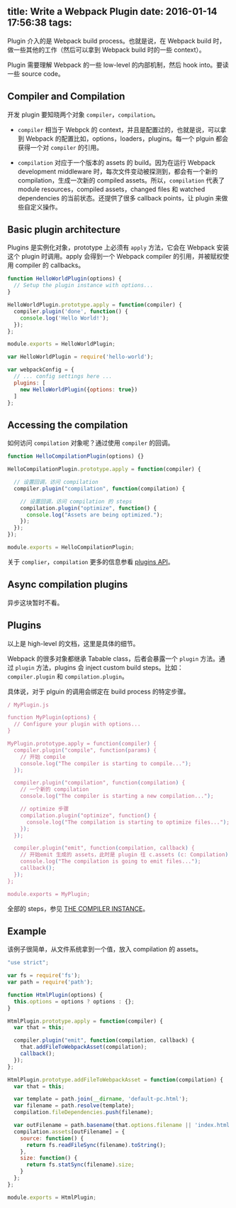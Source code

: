 title: Write a Webpack Plugin
date: 2016-01-14 17:56:38
tags:
---

Plugin 介入的是 Webpack build process。也就是说，在 Webpack build 时，做一些其他的工作（然后可以拿到 Webpack build 时的一些 context）。

Plugin 需要理解 Webpack 的一些 low-level 的内部机制，然后 hook into。要读一些 source code。

## Compiler and Compilation

开发 plugin 要知晓两个对象 `compiler`，`compilation`。

- `compiler` 相当于 Webpck 的 context，并且是配置过的，也就是说，可以拿到 Webpack 的配置比如，options，loaders，plugins。每一个 plguin 都会获得一个对 `compiler` 的引用。

- `compilation` 对应于一个版本的 assets 的 build。因为在运行 Webpack development middleware 时，每次文件变动被探测到，都会有一个新的 compilation，生成一次新的 compiled assets。所以，`compilation` 代表了 module resources，compiled assets，changed files 和 watched dependencies 的当前状态。还提供了很多 callback points，让 plugin 来做些自定义操作。

## Basic plugin architecture

Plugins 是实例化对象，prototype 上必须有 `apply` 方法，它会在 Webpack 安装这个 plugin 时调用。apply 会得到一个 Webpack compiler 的引用，并被赋权使用 compiler 的 callbacks。


```js
function HelloWorldPlugin(options) {
  // Setup the plugin instance with options...
}

HelloWorldPlugin.prototype.apply = function(compiler) {
  compiler.plugin('done', function() {
    console.log('Hello World!'); 
  });
};

module.exports = HelloWorldPlugin;
```

```js
var HelloWorldPlugin = require('hello-world');

var webpackConfig = {
  // ... config settings here ...
  plugins: [
    new HelloWorldPlugin({options: true})
  ]
};
```

## Accessing the compilation

如何访问 `compilation` 对象呢？通过使用 `compiler` 的回调。


```js
function HelloCompilationPlugin(options) {}

HelloCompilationPlugin.prototype.apply = function(compiler) {

  // 设置回调，访问 compilation
  compiler.plugin("compilation", function(compilation) {

    // 设置回调，访问 compilation 的 steps
    compilation.plugin("optimize", function() {
      console.log("Assets are being optimized.");
    });
  });
});

module.exports = HelloCompilationPlugin;
```

关于 `complier`，`compilation` 更多的信息参看 [plugins API](https://webpack.github.io/docs/plugins.html)。

## Async compilation plugins

异步这块暂时不看。

## Plugins 

以上是 high-level 的文档，这里是具体的细节。

Webpack 的很多对象都继承 Tabable class，后者会暴露一个 `plugin` 方法。通过 `plugin` 方法，plugins 会 inject custom build steps。比如：`compiler.plugin` 和 `compilation.plugin`。

具体说，对于 plguin 的调用会绑定在 build process 的特定步骤。

```js
/ MyPlugin.js

function MyPlugin(options) {
  // Configure your plugin with options...
}

MyPlugin.prototype.apply = function(compiler) {
  compiler.plugin("compile", function(params) {
    // 开始 compile
    console.log("The compiler is starting to compile...");
  });

  compiler.plugin("compilation", function(compilation) {
    // 一个新的 compilation
    console.log("The compiler is starting a new compilation...");

    // optimize 步骤
    compilation.plugin("optimize", function() {
      console.log("The compilation is starting to optimize files...");
    });
  });

  compiler.plugin("emit", function(compilation, callback) {
    // 开始emit 生成的 assets，此时是 plugin 往 c.assets (c: Compilation) 数组增加 assets 的最后机会
    console.log("The compilation is going to emit files...");
    callback();
  });
};

module.exports = MyPlugin;

```


全部的 steps，参见 [THE COMPILER INSTANCE](https://webpack.github.io/docs/plugins.html#the-compiler-instance)。

## Example

该例子很简单，从文件系统拿到一个值，放入 compilation 的 assets。

```js
"use strict";

var fs = require('fs');
var path = require('path');

function HtmlPlugin(options) {
  this.options = options ? options : {};
}

HtmlPlugin.prototype.apply = function(compiler) {
  var that = this;

  compiler.plugin("emit", function(compilation, callback) {
    that.addFileToWebpackAsset(compilation);
    callback();
  });
};

HtmlPlugin.prototype.addFileToWebpackAsset = function(compilation) {
  var that = this;

  var template = path.join(__dirname, 'default-pc.html');
  var filename = path.resolve(template);
  compilation.fileDependencies.push(filename);

  var outFilename = path.basename(that.options.filename || 'index.html');
  compilation.assets[outFilename] = {
    source: function() {
      return fs.readFileSync(filename).toString();
    },
    size: function() {
      return fs.statSync(filename).size;
    }
  };
};

module.exports = HtmlPlugin;

```

